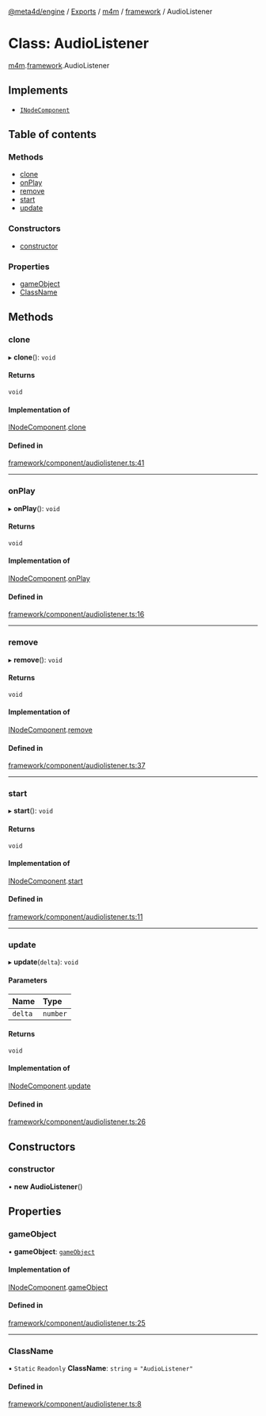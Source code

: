 [@meta4d/engine](../README.md) / [Exports](../modules.md) / [m4m](../modules/m4m.md) / [framework](../modules/m4m.framework.md) / AudioListener

# Class: AudioListener

[m4m](../modules/m4m.md).[framework](../modules/m4m.framework.md).AudioListener

## Implements

- [`INodeComponent`](../interfaces/m4m.framework.INodeComponent.md)

## Table of contents

### Methods

- [clone](m4m.framework.AudioListener.md#clone)
- [onPlay](m4m.framework.AudioListener.md#onplay)
- [remove](m4m.framework.AudioListener.md#remove)
- [start](m4m.framework.AudioListener.md#start)
- [update](m4m.framework.AudioListener.md#update)

### Constructors

- [constructor](m4m.framework.AudioListener.md#constructor)

### Properties

- [gameObject](m4m.framework.AudioListener.md#gameobject)
- [ClassName](m4m.framework.AudioListener.md#classname)

## Methods

### clone

▸ **clone**(): `void`

#### Returns

`void`

#### Implementation of

[INodeComponent](../interfaces/m4m.framework.INodeComponent.md).[clone](../interfaces/m4m.framework.INodeComponent.md#clone)

#### Defined in

[framework/component/audiolistener.ts:41](https://github.com/meta4d-me/meta4d-engine/blob/cf6bfe6/src/framework/component/audiolistener.ts#L41)

___

### onPlay

▸ **onPlay**(): `void`

#### Returns

`void`

#### Implementation of

[INodeComponent](../interfaces/m4m.framework.INodeComponent.md).[onPlay](../interfaces/m4m.framework.INodeComponent.md#onplay)

#### Defined in

[framework/component/audiolistener.ts:16](https://github.com/meta4d-me/meta4d-engine/blob/cf6bfe6/src/framework/component/audiolistener.ts#L16)

___

### remove

▸ **remove**(): `void`

#### Returns

`void`

#### Implementation of

[INodeComponent](../interfaces/m4m.framework.INodeComponent.md).[remove](../interfaces/m4m.framework.INodeComponent.md#remove)

#### Defined in

[framework/component/audiolistener.ts:37](https://github.com/meta4d-me/meta4d-engine/blob/cf6bfe6/src/framework/component/audiolistener.ts#L37)

___

### start

▸ **start**(): `void`

#### Returns

`void`

#### Implementation of

[INodeComponent](../interfaces/m4m.framework.INodeComponent.md).[start](../interfaces/m4m.framework.INodeComponent.md#start)

#### Defined in

[framework/component/audiolistener.ts:11](https://github.com/meta4d-me/meta4d-engine/blob/cf6bfe6/src/framework/component/audiolistener.ts#L11)

___

### update

▸ **update**(`delta`): `void`

#### Parameters

| Name | Type |
| :------ | :------ |
| `delta` | `number` |

#### Returns

`void`

#### Implementation of

[INodeComponent](../interfaces/m4m.framework.INodeComponent.md).[update](../interfaces/m4m.framework.INodeComponent.md#update)

#### Defined in

[framework/component/audiolistener.ts:26](https://github.com/meta4d-me/meta4d-engine/blob/cf6bfe6/src/framework/component/audiolistener.ts#L26)

## Constructors

### constructor

• **new AudioListener**()

## Properties

### gameObject

• **gameObject**: [`gameObject`](m4m.framework.gameObject.md)

#### Implementation of

[INodeComponent](../interfaces/m4m.framework.INodeComponent.md).[gameObject](../interfaces/m4m.framework.INodeComponent.md#gameobject)

#### Defined in

[framework/component/audiolistener.ts:25](https://github.com/meta4d-me/meta4d-engine/blob/cf6bfe6/src/framework/component/audiolistener.ts#L25)

___

### ClassName

▪ `Static` `Readonly` **ClassName**: `string` = `"AudioListener"`

#### Defined in

[framework/component/audiolistener.ts:8](https://github.com/meta4d-me/meta4d-engine/blob/cf6bfe6/src/framework/component/audiolistener.ts#L8)
